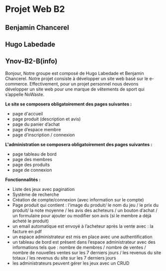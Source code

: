 # Projet Web B2

## Benjamin Chancerel
## Hugo Labedade
## Ynov-B2-B(info)


Bonjour,
Notre groupe est composé de Hugo Labedade et Benjamin Chancerel.
Notre projet consiste à développer un site web basé sur le e-commerce. Effectivement, pour un projet
personnel nous devons développer un site web pour une marque de vêtements de sport qui s’appelle
NoWaste.


__Le site se composera obligatoirement des pages suivantes :__
*   page d'accueil
*   page produit (description et avis)
*   page du panier d’achat
*   page d’espace membre
*   page d’inscription / connexion

__L'administration se composera obligatoirement des pages suivantes :__
*   page tableau de bord
*   page des membres  
*   page des produits
*   page de connexion


__Fonctionnalités :__
* Liste des jeux avec pagination
* Système de recherche
* Création de compte/connexion (avec information sur le compte)
* Page produit qui contient : l'image du produit/ le nom du jeu / le prix du produit/ la note
moyenne / les avis des acheteurs / un bouton d’achat / un formulaire pour ajouter ou modifier
son avis (si le membre a déjà acheté le produit)
* un email automatique est envoyé à l’acheteur après la vente avec : la facture en pdf
* un espace administrateur est mis en place avec une authentification
* un tableau de bord est présent dans l’espace administrateur avec des informations tels que :
nombre de membres / nombre de ventes / nombre de nouvelles ventes sur les 7 derniers jours
/ les revenus du site totaux / les revenus du site sur les 7 derniers jours
* les administrateurs peuvent gérer les jeux avec un CRUD 
